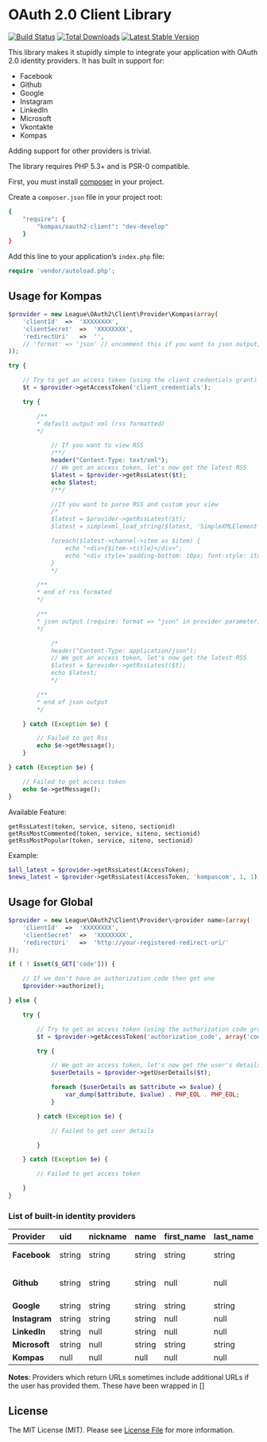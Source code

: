 # OAuth 2.0 Client Library

[![Build Status](https://travis-ci.org/php-loep/oauth2-client.png?branch=master)](https://travis-ci.org/php-loep/oauth2-client)
[![Total Downloads](https://poser.pugx.org/league/oauth2-client/downloads.png)](https://packagist.org/packages/league/oauth2-client)
[![Latest Stable Version](https://poser.pugx.org/league/oauth2-client/v/stable.png)](https://packagist.org/packages/league/oauth2-client)

This library makes it stupidly simple to integrate your application with OAuth 2.0 identity providers. It has built in support for:

* Facebook
* Github
* Google
* Instagram
* LinkedIn
* Microsoft
* Vkontakte
* Kompas

Adding support for other providers is trivial.

The library requires PHP 5.3+ and is PSR-0 compatible.

First, you must install [composer](http://getcomposer.org/doc/00-intro.md) in your project.

Create a `composer.json` file in your project root:
```bash
{
    "require": {
        "kompas/oauth2-client": "dev-develop"
    }
}
```
Add this line to your application’s `index.php` file:
```php
require 'vendor/autoload.php';
```

## Usage for Kompas

```php
$provider = new League\OAuth2\Client\Provider\Kompas(array(
    'clientId'  =>  'XXXXXXXX',
    'clientSecret'  =>  'XXXXXXXX',
    'redirectUri'   =>  '',
    // 'format' => 'json' // uncomment this if you want to json output, default output is xml (rss formated)
));

try {

    // Try to get an access token (using the client credentials grant)
    $t = $provider->getAccessToken('client_credentials');

    try {

        /**
        * default output xml (rss formatted)
        */

            // If you want to view RSS
            /**/
            header("Content-Type: text/xml");
            // We got an access token, let's now get the latest RSS
            $latest = $provider->getRssLatest($t);
            echo $latest;
            /**/

            //If you want to parse RSS and custom your view
            /*
            $latest = $provider->getRssLatest($t);
            $latest = simplexml_load_string($latest, 'SimpleXMLElement', LIBXML_NOCDATA + LIBXML_NOERROR + LIBXML_ERR_FATAL + LIBXML_ERR_NONE);

            foreach($latest->channel->item as $item) {
                echo "<div>{$item->title}</div>";
                echo "<div style='padding-bottom: 10px; font-style: italic;'>{$item->description}</div>";
            }
            */

        /**
        * end of rss formated
        */

        /**
        * json output (require: format => "json" in provider parameter)
        */

            /*
            header("Content-Type: application/json");
            // We got an access token, let's now get the latest RSS
            $latest = $provider->getRssLatest($t);
            echo $latest;
            */

        /**
        * end of json output
        */

    } catch (Exception $e) {

        // Failed to get Rss
        echo $e->getMessage();
    }

} catch (Exception $e) {

    // Failed to get access token
    echo $e->getMessage();
}
```

Available Feature:

`getRssLatest(token, service, siteno, sectionid)`
`getRssMostCommented(token, service, siteno, sectionid)`
`getRssMostPopular(token, service, siteno, sectionid)`

Example:
```php
$all_latest = $provider->getRssLatest(AccessToken);
$news_latest = $provider->getRssLatest(AccessToken, 'kompascom', 1, 1);
```

## Usage for Global

```php
$provider = new League\OAuth2\Client\Provider\<provider name>(array(
    'clientId'  =>  'XXXXXXXX',
    'clientSecret'  =>  'XXXXXXXX',
    'redirectUri'   =>  'http://your-registered-redirect-uri/'
));

if ( ! isset($_GET['code'])) {

    // If we don't have an authorization code then get one
    $provider->authorize();

} else {

    try {

        // Try to get an access token (using the authorization code grant)
        $t = $provider->getAccessToken('authorization_code', array('code' => $_GET['code']));

        try {

            // We got an access token, let's now get the user's details
            $userDetails = $provider->getUserDetails($t);

            foreach ($userDetails as $attribute => $value) {
                var_dump($attribute, $value) . PHP_EOL . PHP_EOL;
            }

        } catch (Exception $e) {

            // Failed to get user details

        }

    } catch (Exception $e) {

        // Failed to get access token

    }
}
```

### List of built-in identity providers

| Provider | uid    | nickname | name   | first_name | last_name | email  | location | description | imageUrl | urls |
| :------- | :----- | :------- | :----- | :--------- | :-------- | :----- | :------- | :---------- | :------- | :--- |
| **Facebook** | string | string | string | string | string | string | string | string | string   | array (Facebook) |
| **Github**   | string | string | string | null | null | string | null | null | null | array (Github, [personal])|
| **Google** | string | string | string | string | string | string | null | null | string | null |
| **Instagram** | string | string | string | null | null | null | null | string | string | null |
| **LinkedIn** | string | null | string | null | null | string | string | string | string | string |
| **Microsoft** | string | null | string | string | string | string | null | null | string | string |
| **Kompas** | null | null | null | null | null | null | null | null | null | null |

**Notes**: Providers which return URLs sometimes include additional URLs if the user has provided them. These have been wrapped in []

## License

The MIT License (MIT). Please see [License File](https://github.com/php-loep/:package_name/blob/master/LICENSE) for more information.
